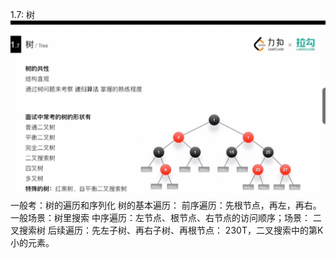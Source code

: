 

1.7: 树
![img.png](img.png)
一般考：树的遍历和序列化
树的基本遍历：
    前序遍历：先根节点，再左，再右。 一般场景：树里搜索
    中序遍历：左节点、根节点、右节点的访问顺序；场景： 二叉搜索树
    后续遍历：先左子树、再右子树、再根节点： 230T，二叉搜索中的第K小的元素。
